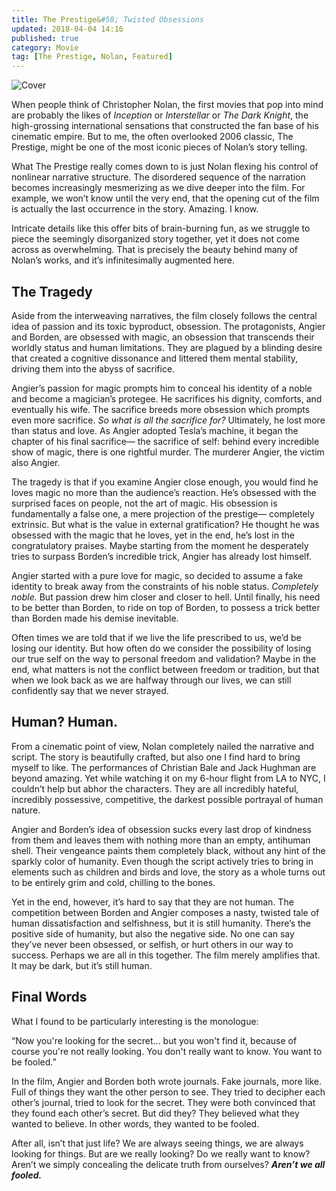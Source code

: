 ```yaml
---
title: The Prestige&#58; Twisted Obsessions
updated: 2018-04-04 14:16
published: true
category: Movie
tag: [The Prestige, Nolan, Featured]
---
```


![Cover](https://static1.squarespace.com/static/5b39c0cb7c93273d7754f5cd/t/5be930fc0ebbe885c5ad1683/1542009132104/the_prestige.jpg?format=1500w)

When people think of Christopher Nolan, the first movies that pop into mind are probably the likes of _Inception_ or _Interstellar_ or _The Dark Knight_, the high-grossing international sensations that constructed the fan base of his cinematic empire. But to me, the often overlooked 2006 classic, The Prestige, might be one of the most iconic pieces of Nolan’s story telling. 

What The Prestige really comes down to is just Nolan flexing his control of nonlinear narrative structure. The disordered sequence of the narration becomes increasingly mesmerizing as we dive deeper into the film. For example, we won’t know until the very end, that the opening cut of the film is actually the last occurrence in the story. Amazing. I know. 

Intricate details like this offer bits of brain-burning fun, as we struggle to piece the seemingly disorganized story together, yet it does not come across as overwhelming. That is precisely the beauty behind many of Nolan’s works, and it’s infinitesimally augmented here.

<div class="divider"></div>

## The Tragedy

Aside from the interweaving narratives, the film closely follows the central idea of passion and its toxic byproduct, obsession. The protagonists, Angier and Borden, are obsessed with magic, an obsession that transcends their worldly status and human limitations. They are plagued by a blinding desire that created a cognitive dissonance and littered them mental stability, driving them into the abyss of sacrifice.

Angier’s passion for magic prompts him to conceal his identity of a noble and become a magician’s protegee. He sacrifices his dignity, comforts, and eventually his wife. The sacrifice breeds more obsession which prompts even more sacrifice. _So what is all the sacrifice for?_ Ultimately, he lost more than status and love. As Angier adopted Tesla’s machine, it began the chapter of his final sacrifice— the sacrifice of self: behind every incredible show of magic, there is one rightful murder. The murderer Angier, the victim also Angier.

The tragedy is that if you examine Angier close enough, you would find he loves magic no more than the audience’s reaction. He’s obsessed with the surprised faces on people, not the art of magic. His obsession is fundamentally a false one, a mere projection of the prestige— completely extrinsic. But what is the value in external gratification? He thought he was obsessed with the magic that he loves, yet in the end, he’s lost in the congratulatory praises. Maybe starting from the moment he desperately tries to surpass Borden’s incredible trick, Angier has already lost himself. 

Angier started with a pure love for magic, so decided to assume a fake identity to break away from the constraints of his noble status. _Completely noble._ But passion drew him closer and closer to hell. Until finally, his need to be better than Borden, to ride on top of Borden, to possess a trick better than Borden made his demise inevitable. 

Often times we are told that if we live the life prescribed to us, we’d be losing our identity. But how often do we consider the possibility of losing our true self on the way to personal freedom and validation? Maybe in the end, what matters is not the conflict between freedom or tradition, but that when we look back as we are halfway through our lives, we can still confidently say that we never strayed.

<div class="divider"></div>

## Human? Human.

From a cinematic point of view, Nolan completely nailed the narrative and script. The story is beautifully crafted, but also one I find hard to bring myself to like. The performances of Christian Bale and Jack Hughman are beyond amazing. Yet while watching it on my 6-hour flight from LA to NYC, I couldn’t help but abhor the characters. They are all incredibly hateful, incredibly possessive, competitive, the darkest possible portrayal of human nature. 

Angier and Borden’s idea of obsession sucks every last drop of kindness from them and leaves them with nothing more than an empty, antihuman shell. Their vengeance paints them completely black, without any hint of the sparkly color of humanity. Even though the script actively tries to bring in elements such as children and birds and love, the story as a whole turns out to be entirely grim and cold, chilling to the bones. 

Yet in the end, however, it’s hard to say that they are not human. The competition between Borden and Angier composes a nasty, twisted tale of human dissatisfaction and selfishness, but it is still humanity. There’s the positive side of humanity, but also the negative side. No one can say they’ve never been obsessed, or selfish, or hurt others in our way to success. Perhaps we are all in this together. The film merely amplifies that. It may be dark, but it’s still human.

<div class="divider"></div>

## Final Words

What I found to be particularly interesting is the monologue:

“Now you're looking for the secret... but you won't find it, because of course you're not really looking. You don't really want to know. You want to be fooled.”

In the film, Angier and Borden both wrote journals. Fake journals, more like. Full of things they want the other person to see. They tried to decipher each other’s journal, tried to look for the secret. They were both convinced that they found each other’s secret. But did they? They believed what they wanted to believe. In other words, they wanted to be fooled.

After all, isn’t that just life? We are always seeing things, we are always looking for things. But are we really looking? Do we really want to know? Aren’t we simply concealing the delicate truth from ourselves? **_Aren’t we all fooled._**
